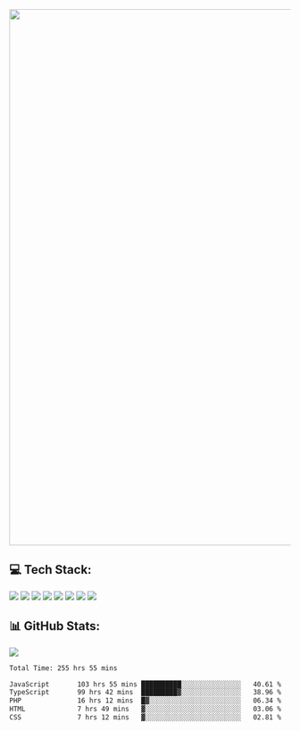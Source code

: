<img style='width: 100vw' src='./hcampos_gradient.png'>

## 💻 Tech Stack:

![](https://img.shields.io/badge/next%20js-000000?style=for-the-badge&logo=nextdotjs&logoColor=white) ![](https://img.shields.io/badge/Tailwind_CSS-38B2AC?style=for-the-badge&logo=tailwind-css&logoColor=white) ![](https://img.shields.io/badge/React_Query-FF4154?style=for-the-badge&logo=React_Query&logoColor=white) ![](https://img.shields.io/badge/React-20232A?style=for-the-badge&logo=react&logoColor=61DAFB) ![](https://img.shields.io/badge/TypeScript-007ACC?style=for-the-badge&logo=typescript&logoColor=white) ![](https://img.shields.io/badge/JavaScript-323330?style=for-the-badge&logo=javascript&logoColor=F7DF1E) ![](https://img.shields.io/badge/Prisma-3982CE?style=for-the-badge&logo=Prisma&logoColor=white) ![](https://img.shields.io/badge/Supabase-181818?style=for-the-badge&logo=supabase&logoColor=white)

## 📊 GitHub Stats:

![](https://github-readme-stats.vercel.app/api?username=Sakoutecher&show_icons=true&count_private=true&&bg_color=70,11998e,38ef7d&title_color=fff&text_color=fff&icon_color=fff&hide_border=true)<br/>

<!--START_SECTION:waka-->

```txt
Total Time: 255 hrs 55 mins

JavaScript       103 hrs 55 mins ██████████░░░░░░░░░░░░░░░   40.61 %
TypeScript       99 hrs 42 mins  █████████▓░░░░░░░░░░░░░░░   38.96 %
PHP              16 hrs 12 mins  █▓░░░░░░░░░░░░░░░░░░░░░░░   06.34 %
HTML             7 hrs 49 mins   ▓░░░░░░░░░░░░░░░░░░░░░░░░   03.06 %
CSS              7 hrs 12 mins   ▓░░░░░░░░░░░░░░░░░░░░░░░░   02.81 %
```

<!--END_SECTION:waka-->
